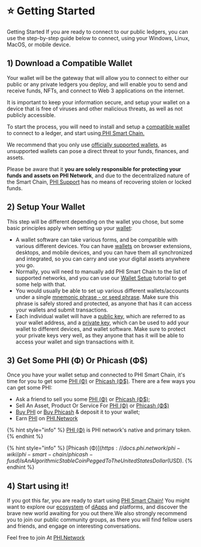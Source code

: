 # ⭐ Getting Started

Getting Started If you are ready to connect to our public ledgers, you can use the step-by-step guide below to connect, using your Windows, Linux, MacOS, or mobile device.

## 1) Download a Compatible Wallet <a href="#1-download-a-compatible-wallet" id="1-download-a-compatible-wallet"></a>

Your wallet will be the gateway that will allow you to connect to either our public or any private ledgers you deploy, and will enable you to send and receive funds, NFTs, and connect to Web 3 applications on the internet.&#x20;

It is important to keep your information secure, and setup your wallet on a device that is free of viruses and other malicious threats, as well as not publicly accessible.&#x20;

To start the process, you will need to install and setup a [compatible wallet](https://docs.phi.network/phi-wiki/compatible-wallets) to connect to a ledger, and start using[ PHI Smart Chain. ](../)

We recommend that you only use [officially supported wallets](https://docs.phi.network/phi-wiki/compatible-wallets), as unsupported wallets can pose a direct threat to your funds, finances, and assets.

Please be aware that it **you are solely responsible for protecting your funds and assets on PHI Network**, and due to the decentralized nature of the Smart Chain, [PHI Support](https://phi.support) has no means of recovering stolen or locked funds.

## 2) Setup Your Wallet <a href="#2-setup-your-wallet" id="2-setup-your-wallet"></a>

This step will be different depending on the wallet you chose, but some basic principles apply when setting up your [wallet](https://docs.phi.network/phi-wiki/what-is-phi-smart-chain/hybrid-consensus-approach/glossary#w):

* A wallet software can take various forms, and be compatible with various different devices. You can have [wallets](https://docs.phi.network/phi-wiki/what-is-phi-smart-chain/hybrid-consensus-approach/glossary#w) on browser extensions, desktops, and mobile devices, and you can have them all synchronized and integrated, so you can carry and use your digital assets anywhere you go.
* Normally, you will need to manually add PHI Smart Chain to the list of supported networks, and you can use our [Wallet Setup](https://docs.phi.network/phi-wiki/compatible-wallets/wallet-setup) tutorial to get some help with that.
* You would usually be able to set up various different wallets/accounts under a single [mnemonic phrase - or seed phrase](https://docs.phi.network/phi-wiki/what-is-phi-smart-chain/hybrid-consensus-approach/glossary#m). Make sure this phrase is safely stored and protected, as anyone that has it can access your wallets and submit transactions.
* Each individual wallet will have a [public key](https://docs.phi.network/phi-wiki/what-is-phi-smart-chain/hybrid-consensus-approach/glossary#p), which are referred to as your wallet address, and a [private key](https://docs.phi.network/phi-wiki/what-is-phi-smart-chain/hybrid-consensus-approach/glossary#p), which can be used to add your wallet to different devices, and wallet software. Make sure to protect your private keys very well, as they anyone that has it will be able to access your wallet and sign transactions with it.

## 3) Get Some PHI (Φ) Or Phicash (Φ$) <a href="#3-get-some-snt-or-nbx" id="3-get-some-snt-or-nbx"></a>

Once you have your wallet setup and connected to PHI Smart Chain, it's time for you to get some [PHI (Φ)](https://docs.phi.network/phi-wiki/phi-smart-chain/phi-f) or [Phicash (Φ$)](https://docs.phi.network/phi-wiki/phi-smart-chain/phicash-fusd). There are a few ways you can get some PHI:

* Ask a friend to sell you some [PHI (Φ)](https://docs.phi.network/phi-wiki/phi-smart-chain/phi-f) or [Phicash (Φ$)](https://docs.phi.network/phi-wiki/phi-smart-chain/phicash-fusd);
* Sell An Asset, Product Or Service For [PHI (Φ)](https://docs.phi.network/phi-wiki/phi-smart-chain/phi-f) or [Phicash (Φ$)](https://docs.phi.network/phi-wiki/phi-smart-chain/phicash-fusd)&#x20;
* [Buy PHI](https://buy.phi.holdings/product/%CF%86/) or [Buy Phicash](https://buy.phi.holdings/product/%CF%86-2/) & deposit it to your wallet;
* Earn [PHI](https://docs.phi.network/phi-wiki/phi-smart-chain/phi-f) on [PHI.Network](https://phi.network)

{% hint style="info" %}
[PHI (Φ)](https://docs.phi.network/phi-wiki/phi-smart-chain/phi-f) is PHI network's native and primary token.&#x20;
{% endhint %}

{% hint style="info" %}
[Phicash (Φ$) ](https://docs.phi.network/phi-wiki/phi-smart-chain/phicash-fusd)Is An Algorithmic Stable Coin Pegged To The United States Dollar ($USD).&#x20;
{% endhint %}

## 4) Start using it! <a href="#4-start-using-it" id="4-start-using-it"></a>

If you got this far, you are ready to start using [PHI Smart Chain!](https://docs.phi.network/phi-wiki/) You might want to explore our [ecosystem](https://phi.network/resources) of [dApps](https://docs.phi.network/phi-wiki/what-is-phi-smart-chain/hybrid-consensus-approach/glossary#d) and platforms, and discover the brave new world awaiting for you out there.We also strongly recommend you to join our public community groups, as there you will find fellow users and friends, and engage on interesting conversations.&#x20;

Feel free to join At [PHI.Network](https://phi.network)
